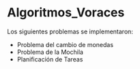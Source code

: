 # Algoritmos_Voraces
Los siguientes problemas se implementaron:
- Problema del cambio de monedas
- Problema de la Mochila
- Planificación de Tareas
